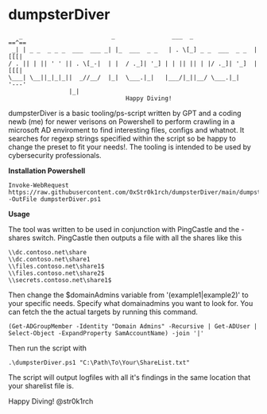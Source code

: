 # dumpsterDiver
```
   _                         _                ___  _                 ==^==
 _| | _ _  _ _ _  ___  ___ _| |_  ___  _ _   | . \[_] _ _  ___  _ _  |[[[|
/ . || | || ' ' || . \[_-|  | |  / ._]| '_] | | || || | |/ ._]| '_]  |[[[|        
\___| \__||_|_|_||  _//__/  |_|  \___.|_|   |___/|_||__/ \___.|_|    '---'
                 |_|                                                    
 							     Happy Diving!
```
														 
dumpsterDiver is a basic tooling/ps-script written by GPT and a coding newb (me) for newer verisons on Powershell
to perform crawling in a microsoft AD enviroment to find interesting files, configs and whatnot.
It searches for regexp strings specified within the script so be happy to change the preset to
fit your needs!. The tooling is intended to be used by cybersecurity professionals.

**Installation Powershell**
```
Invoke-WebRequest https://raw.githubusercontent.com/0xStr0k1rch/dumpsterDiver/main/dumpsterDiver.ps1 -OutFile dumpsterDiver.ps1
```

**Usage**

The tool was written to be used in conjunction with PingCastle and the -shares switch. PingCastle then outputs a file with all the shares
like this

```
\\dc.contoso.net\share
\\dc.contoso.net\share1
\\files.contoso.net\share1$
\\files.contoso.net\share2$
\\secrets.contoso.net\share1$
```

Then change the $domainAdmins variable from '(example1|example2)' to your specific needs. Specify what domainadmins you want to look for.
You can fetch the the actual targets by running this command.
```
(Get-ADGroupMember -Identity "Domain Admins" -Recursive | Get-ADUser | Select-Object -ExpandProperty SamAccountName) -join '|'
```
Then run the script with 
```
.\dumpsterDiver.ps1 "C:\Path\To\Your\ShareList.txt"
```
The script will output logfiles with all it's findings in the same location that your sharelist file is.

Happy Diving!
@str0k1rch


